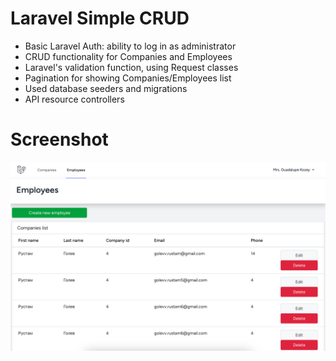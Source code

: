 # Laravel Simple CRUD
- Basic Laravel Auth: ability to log in as administrator
- CRUD functionality for Companies and Employees
- Laravel's validation function, using Request classes
- Pagination for showing Companies/Employees list
- Used database seeders and migrations
- API resource controllers
# Screenshot
<img src="screen.png" width="600">
